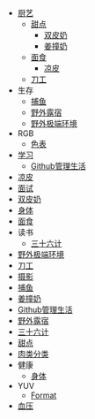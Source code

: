- [厨艺](/厨艺)
  - [甜点](/厨艺_甜点)
    - [双皮奶](/厨艺_甜点_双皮奶)
    - [姜撞奶](/厨艺_甜点_姜撞奶)
  - [面食](/厨艺_面食)
    - [凉皮](/厨艺_面食_凉皮)
  - [刀工](/厨艺_刀工)
- 生存
  - [捕鱼](/生存_捕鱼)
  - [野外露宿](/生存_野外露宿)
  - [野外极端环境](/生存_野外极端环境)
- RGB
  - [色表](/RGB_色表)
- [学习](/学习)
  - [Github管理生活](/学习_Github管理生活)
- [凉皮](/凉皮)
- [面试](/面试)
- [双皮奶](/双皮奶)
- [身体](/身体)
- [面食](/面食)
- 读书
  - [三十六计](/读书_三十六计)
- [野外极端环境](/野外极端环境)
- [刀工](/刀工)
- [摄影](/摄影)
- [捕鱼](/捕鱼)
- [姜撞奶](/姜撞奶)
- [Github管理生活](/Github管理生活)
- [野外露宿](/野外露宿)
- [三十六计](/三十六计)
- [甜点](/甜点)
- [肉类分类](/肉类分类)
- 健康
  - [身体](/健康_身体)
- YUV
  - [Format](/YUV_Format)
- [血压](/血压)
